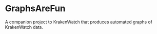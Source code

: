 # GraphsAreFun
A companion project to KrakenWatch that produces automated graphs of KrakenWatch data.

